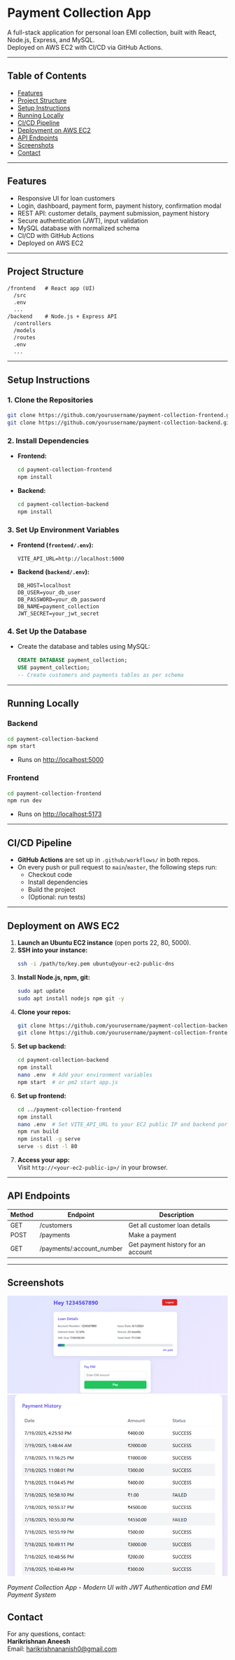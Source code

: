 # Payment Collection App

A full-stack application for personal loan EMI collection, built with React, Node.js, Express, and MySQL.  
Deployed on AWS EC2 with CI/CD via GitHub Actions.

---

## **Table of Contents**
- [Features](#features)
- [Project Structure](#project-structure)
- [Setup Instructions](#setup-instructions)
- [Running Locally](#running-locally)
- [CI/CD Pipeline](#cicd-pipeline)
- [Deployment on AWS EC2](#deployment-on-aws-ec2)
- [API Endpoints](#api-endpoints)
- [Screenshots](#screenshots)
- [Contact](#contact)

---

## **Features**
- Responsive UI for loan customers
- Login, dashboard, payment form, payment history, confirmation modal
- REST API: customer details, payment submission, payment history
- Secure authentication (JWT), input validation
- MySQL database with normalized schema
- CI/CD with GitHub Actions
- Deployed on AWS EC2

---

## **Project Structure**
```
/frontend   # React app (UI)
  /src
  .env
  ...
/backend    # Node.js + Express API
  /controllers
  /models
  /routes
  .env
  ...
```

---

## **Setup Instructions**

### **1. Clone the Repositories**
```bash
git clone https://github.com/yourusername/payment-collection-frontend.git
git clone https://github.com/yourusername/payment-collection-backend.git
```

### **2. Install Dependencies**
- **Frontend:**
  ```bash
  cd payment-collection-frontend
  npm install
  ```
- **Backend:**
  ```bash
  cd payment-collection-backend
  npm install
  ```

### **3. Set Up Environment Variables**
- **Frontend (`frontend/.env`):**
  ```
  VITE_API_URL=http://localhost:5000
  ```
- **Backend (`backend/.env`):**
  ```
  DB_HOST=localhost
  DB_USER=your_db_user
  DB_PASSWORD=your_db_password
  DB_NAME=payment_collection
  JWT_SECRET=your_jwt_secret
  ```

### **4. Set Up the Database**
- Create the database and tables using MySQL:
  ```sql
  CREATE DATABASE payment_collection;
  USE payment_collection;
  -- Create customers and payments tables as per schema
  ```

---

## **Running Locally**

### **Backend**
```bash
cd payment-collection-backend
npm start
```
- Runs on [http://localhost:5000](http://localhost:5000)

### **Frontend**
```bash
cd payment-collection-frontend
npm run dev
```
- Runs on [http://localhost:5173](http://localhost:5173)

---

## **CI/CD Pipeline**

- **GitHub Actions** are set up in `.github/workflows/` in both repos.
- On every push or pull request to `main`/`master`, the following steps run:
  - Checkout code
  - Install dependencies
  - Build the project
  - (Optional: run tests)

---

## **Deployment on AWS EC2**

1. **Launch an Ubuntu EC2 instance** (open ports 22, 80, 5000).
2. **SSH into your instance:**
   ```bash
   ssh -i /path/to/key.pem ubuntu@your-ec2-public-dns
   ```
3. **Install Node.js, npm, git:**
   ```bash
   sudo apt update
   sudo apt install nodejs npm git -y
   ```
4. **Clone your repos:**
   ```bash
   git clone https://github.com/yourusername/payment-collection-backend.git
   git clone https://github.com/yourusername/payment-collection-frontend.git
   ```
5. **Set up backend:**
   ```bash
   cd payment-collection-backend
   npm install
   nano .env  # Add your environment variables
   npm start  # or pm2 start app.js
   ```
6. **Set up frontend:**
   ```bash
   cd ../payment-collection-frontend
   npm install
   nano .env  # Set VITE_API_URL to your EC2 public IP and backend port
   npm run build
   npm install -g serve
   serve -s dist -l 80
   ```
7. **Access your app:**  
   Visit `http://<your-ec2-public-ip>/` in your browser.

---

## **API Endpoints**

| Method | Endpoint                      | Description                        |
|--------|-------------------------------|------------------------------------|
| GET    | /customers                    | Get all customer loan details      |
| POST   | /payments                     | Make a payment                     |
| GET    | /payments/:account_number     | Get payment history for an account |

---

## **Screenshots**

![Payment Collection App Screenshot](./src/assets/image.png)
![Payment Collection App Screenshot](./src/assets/image1.png)

*Payment Collection App - Modern UI with JWT Authentication and EMI Payment System*


## **Contact**
For any questions, contact:  
**Harikrishnan Aneesh**  
Email: harikrishnananish0@gmail.com
